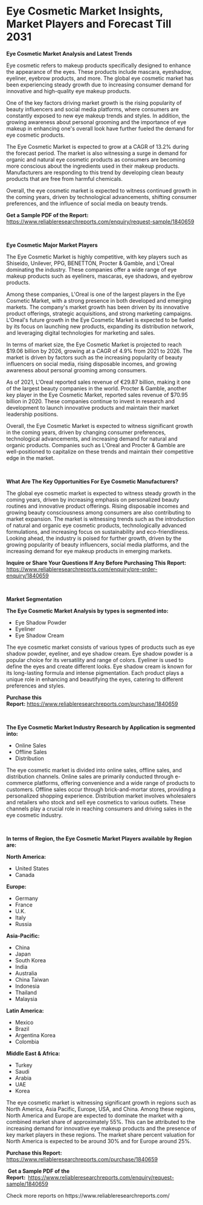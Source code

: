<p><h1>Eye Cosmetic Market Insights, Market Players and Forecast Till 2031</h1></p><p><strong>Eye Cosmetic Market Analysis and Latest Trends</strong></p>
<p><p>Eye cosmetic refers to makeup products specifically designed to enhance the appearance of the eyes. These products include mascara, eyeshadow, eyeliner, eyebrow products, and more. The global eye cosmetic market has been experiencing steady growth due to increasing consumer demand for innovative and high-quality eye makeup products.</p><p>One of the key factors driving market growth is the rising popularity of beauty influencers and social media platforms, where consumers are constantly exposed to new eye makeup trends and styles. In addition, the growing awareness about personal grooming and the importance of eye makeup in enhancing one's overall look have further fueled the demand for eye cosmetic products.</p><p>The Eye Cosmetic Market is expected to grow at a CAGR of 13.2% during the forecast period. The market is also witnessing a surge in demand for organic and natural eye cosmetic products as consumers are becoming more conscious about the ingredients used in their makeup products. Manufacturers are responding to this trend by developing clean beauty products that are free from harmful chemicals.</p><p>Overall, the eye cosmetic market is expected to witness continued growth in the coming years, driven by technological advancements, shifting consumer preferences, and the influence of social media on beauty trends.</p></p>
<p><strong>Get a Sample PDF of the Report:&nbsp;</strong> <a href="https://www.reliableresearchreports.com/enquiry/request-sample/1840659">https://www.reliableresearchreports.com/enquiry/request-sample/1840659</a></p>
<p>&nbsp;</p>
<p><strong>Eye Cosmetic Major Market Players</strong></p>
<p><p>The Eye Cosmetic Market is highly competitive, with key players such as Shiseido, Unilever, PPG, BENETTON, Procter & Gamble, and L'Oreal dominating the industry. These companies offer a wide range of eye makeup products such as eyeliners, mascaras, eye shadows, and eyebrow products.</p><p>Among these companies, L'Oreal is one of the largest players in the Eye Cosmetic Market, with a strong presence in both developed and emerging markets. The company's market growth has been driven by its innovative product offerings, strategic acquisitions, and strong marketing campaigns. L'Oreal's future growth in the Eye Cosmetic Market is expected to be fueled by its focus on launching new products, expanding its distribution network, and leveraging digital technologies for marketing and sales.</p><p>In terms of market size, the Eye Cosmetic Market is projected to reach $19.06 billion by 2026, growing at a CAGR of 4.9% from 2021 to 2026. The market is driven by factors such as the increasing popularity of beauty influencers on social media, rising disposable incomes, and growing awareness about personal grooming among consumers.</p><p>As of 2021, L'Oreal reported sales revenue of €29.87 billion, making it one of the largest beauty companies in the world. Procter & Gamble, another key player in the Eye Cosmetic Market, reported sales revenue of $70.95 billion in 2020. These companies continue to invest in research and development to launch innovative products and maintain their market leadership positions.</p><p>Overall, the Eye Cosmetic Market is expected to witness significant growth in the coming years, driven by changing consumer preferences, technological advancements, and increasing demand for natural and organic products. Companies such as L'Oreal and Procter & Gamble are well-positioned to capitalize on these trends and maintain their competitive edge in the market.</p></p>
<p>&nbsp;</p>
<p><strong>What Are The Key Opportunities For Eye Cosmetic Manufacturers?</strong></p>
<p><p>The global eye cosmetic market is expected to witness steady growth in the coming years, driven by increasing emphasis on personalized beauty routines and innovative product offerings. Rising disposable incomes and growing beauty consciousness among consumers are also contributing to market expansion. The market is witnessing trends such as the introduction of natural and organic eye cosmetic products, technologically advanced formulations, and increasing focus on sustainability and eco-friendliness. Looking ahead, the industry is poised for further growth, driven by the growing popularity of beauty influencers, social media platforms, and the increasing demand for eye makeup products in emerging markets.</p></p>
<p><strong>Inquire or Share Your Questions If Any Before Purchasing This Report:</strong> <a href="https://www.reliableresearchreports.com/enquiry/pre-order-enquiry/1840659">https://www.reliableresearchreports.com/enquiry/pre-order-enquiry/1840659</a></p>
<p>&nbsp;</p>
<p><strong>Market Segmentation</strong></p>
<p><strong>The Eye Cosmetic Market Analysis by types is segmented into:</strong></p>
<p><ul><li>Eye Shadow Powder</li><li>Eyeliner</li><li>Eye Shadow Cream</li></ul></p>
<p><p>The eye cosmetic market consists of various types of products such as eye shadow powder, eyeliner, and eye shadow cream. Eye shadow powder is a popular choice for its versatility and range of colors. Eyeliner is used to define the eyes and create different looks. Eye shadow cream is known for its long-lasting formula and intense pigmentation. Each product plays a unique role in enhancing and beautifying the eyes, catering to different preferences and styles.</p></p>
<p><strong>Purchase this Report:&nbsp;</strong><a href="https://www.reliableresearchreports.com/purchase/1840659">https://www.reliableresearchreports.com/purchase/1840659</a></p>
<p>&nbsp;</p>
<p><strong>The Eye Cosmetic Market Industry Research by Application is segmented into:</strong></p>
<p><ul><li>Online Sales</li><li>Offline Sales</li><li>Distribution</li></ul></p>
<p><p>The eye cosmetic market is divided into online sales, offline sales, and distribution channels. Online sales are primarily conducted through e-commerce platforms, offering convenience and a wide range of products to customers. Offline sales occur through brick-and-mortar stores, providing a personalized shopping experience. Distribution market involves wholesalers and retailers who stock and sell eye cosmetics to various outlets. These channels play a crucial role in reaching consumers and driving sales in the eye cosmetic industry.</p></p>
<p>&nbsp;</p>
<p><strong>In terms of Region, the Eye Cosmetic Market Players available by Region are:</strong></p>
<p>
    <p> <strong> North America: </strong>
        <ul>
            <li>United States</li>
            <li>Canada</li>
        </ul>
        </p> 
    <p> <strong> Europe: </strong>
        <ul>
            <li>Germany</li>
            <li>France</li>
            <li>U.K.</li>
            <li>Italy</li>
            <li>Russia</li>
        </ul>
        </p> 
    <p> <strong> Asia-Pacific: </strong>
        <ul>
            <li>China</li>
            <li>Japan</li>
            <li>South Korea</li>
            <li>India</li>
            <li>Australia</li>
            <li>China Taiwan</li>
            <li>Indonesia</li>
            <li>Thailand</li>
            <li>Malaysia</li>
        </ul>
        </p> 
    <p> <strong> Latin America: </strong>
        <ul>
            <li>Mexico</li>
            <li>Brazil</li>
            <li>Argentina Korea</li>
            <li>Colombia</li>
        </ul>
        </p> 
    <p> <strong> Middle East & Africa: </strong>
        <ul>
            <li>Turkey</li>
            <li>Saudi</li>
            <li>Arabia</li>
            <li>UAE</li>
            <li>Korea</li>
        </ul>
    </p>
    </p>
<p><p>The eye cosmetic market is witnessing significant growth in regions such as North America, Asia Pacific, Europe, USA, and China. Among these regions, North America and Europe are expected to dominate the market with a combined market share of approximately 55%. This can be attributed to the increasing demand for innovative eye makeup products and the presence of key market players in these regions. The market share percent valuation for North America is expected to be around 30% and for Europe around 25%.</p></p>
<p><strong>Purchase this Report: </strong><a href="https://www.reliableresearchreports.com/purchase/1840659">https://www.reliableresearchreports.com/purchase/1840659</a></p>
<p>&nbsp;<strong>Get a Sample PDF of the Report:&nbsp;&nbsp;</strong><a href="https://www.reliableresearchreports.com/enquiry/request-sample/1840659">https://www.reliableresearchreports.com/enquiry/request-sample/1840659</a></p>
<p><strong></strong></p>
<p>Check more reports on https://www.reliableresearchreports.com/</p>